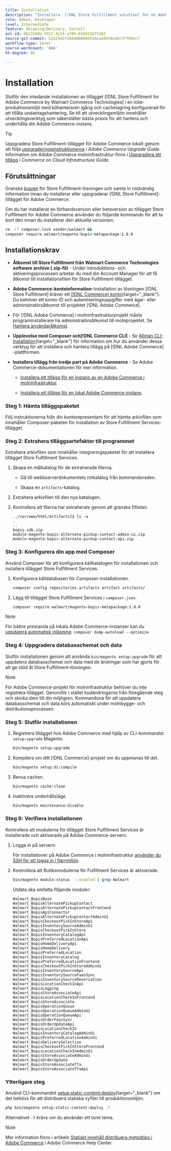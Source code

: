 ```yaml
---
title: Installation
description: "Installera  [!DNL Store Fulfillment solution] för en Adobe Commerce-butik med Composer för PHP."
role: Admin, Developer
level: Intermediate
feature: Shipping/Delivery, Install
exl-id: 6613268a-7d22-4c54-af89-834921b7f262
source-git-commit: b2425eb7204400899dfe6eaa9978e49c3ff00ec7
workflow-type: tm+mt
source-wordcount: '666'
ht-degree: 0%

---
```



# Installation

Slutför den inledande installationen av tillägget [!DNL Store Fulfillment for Adobe Commerce by Walmart Commerce Technologies] i en icke-produktionsmiljö med köhanteraren igång och cachelagring konfigurerad för att tillåta undantagshantering. Se till att utvecklingsmiljön innehåller utvecklingsverktyg som säkerställer bästa praxis för att hantera och underhålla din Adobe Commerce-instans.

>[!TIP]
>
>Uppgradera Store Fulfillment-tillägget för Adobe Commerce lokalt genom att följa [uppgraderingsinstruktionerna](https://experienceleague.adobe.com/docs/commerce-operations/upgrade-guide/modules/upgrade.html) i _Adobe Commerce Upgrade Guide_. Information om Adobe Commerce molninfrastruktur finns i [Uppgradera ett tillägg](https://experienceleague.adobe.com/docs/commerce-cloud-service/user-guide/configure-store/extensions.html#upgrade-an-extension) i *Commerce on Cloud Infrastructure Guide*.

## Förutsättningar

Granska [kraven](solution-requirements.md) för Store Fulfillment-lösningen och samla in nödvändig information innan du installerar eller uppgraderar [!DNL Store Fulfillment]-tillägget för Adobe Commerce.

Om du har installerat en förhandsversion eller betaversion av tillägget Store Fulfillment for Adobe Commerce använder du följande kommando för att ta bort den innan du installerar den aktuella versionen.

```bash
rm -rf composer.lock vendor/walmart &&
composer require walmart/magento-bopis-metapackage:1.0.0
```

## Installationskrav

- **Åtkomst till Store Fulfillment från Walmart Commerce Technologies software archive (.zip-fil)** - Under introduktions- och aktiveringsprocessen arbetar du med din Account Manager för att få åtkomst till installationsfilen för Store Fulfillment-tillägget.

- **Adobe Commerce-kontoinformation**-Installation av lösningen [!DNL Store Fulfillment] kräver ett [[!DNL Commerce] konto](https://experienceleague.adobe.com/en/docs/commerce-admin/start/commerce-account/commerce-account-create){target="_blank"}. Du behöver ett konto-ID och autentiseringsuppgifter med ägar- eller administratörsåtkomst till projektet [!DNL Adobe Commerce].

- För [!DNL Adobe Commerce] i molninfrastrukturprojekt måste programinstallerare ha administratörsåtkomst till molnprojektet. Se [Hantera användaråtkomst](https://experienceleague.adobe.com/en/docs/commerce-cloud-service/user-guide/project/user-access).

- **Upplevelse med Composer och[!DNL Commerce CLI]** - Se [Allmän CLI-installation](https://experienceleague.adobe.com/en/docs/commerce-operations/installation-guide/tutorials/extensions){target="_blank"} för information om hur du använder dessa verktyg för att installera och hantera tillägg på [!DNL Adobe Commerce] -plattformen.

- **Installera tillägg från tredje part på Adobe Commerce** - Se Adobe Commerce-dokumentationen för mer information.

   - [Installera ett tillägg för en instans av en Adobe Commerce i molninfrastruktur](https://experienceleague.adobe.com/en/docs/commerce-cloud-service/user-guide/configure-store/extensions#install-an-extension).

   - [Installera ett tillägg för en lokal Adobe Commerce-instans](https://experienceleague.adobe.com/en/docs/commerce-operations/installation-guide/tutorials/extensions).

### Steg 1: Hämta tilläggspaketet

Följ instruktionerna från din kontorepresentant för att hämta arkivfilen som innehåller Composer-paketen för installation av Store Fulfillment Services-tillägget.

### Steg 2: Extrahera tilläggsartefakter till programmet

Extrahera arkivfilen som innehåller integreringspaketet för att installera tillägget Store Fulfillment Services.

1. Skapa en målkatalog för de extraherade filerna.

   - Gå till webbserverdokumentets rotkatalog från kommandoraden.

   - Skapa en `artifacts`-katalog.

1. Extrahera arkivfilen till den nya katalogen.

1. Kontrollera att filerna har extraherats genom att granska fillistan.

   ```
   ../var/www/html/artifacts]$ ls -a
   .
   ..
   bopis-sdk.zip
   module-magento-bopis-alternate-pickup-contact-admin-ui.zip
   module-magento-bopis-alternate-pickup-contact-api.zip
   ```

### Steg 3: Konfigurera din app med Composer

Använd Composer för att konfigurera källkatalogen för installationen och installera tillägget Store Fulfillment Services.

1. Konfigurera källdatabasen för Composer-installationen.

   ```bash
   composer config repositories.artifacts artifact artifacts/
   ```

1. Lägg till tillägget Store Fulfillment Services i `composer.json`.

   ```bash
   composer require walmart/magento-bopis-metapackage:1.0.0
   ```

>[!NOTE]
>
>För bättre prestanda på lokala Adobe Commerce-instanser kan du [uppdatera automatisk inläsning](https://experienceleague.adobe.com/docs/commerce-operations/performance-best-practices/deployment-flow.html#update-the-autoloader): `composer dump-autoload --optimize`

### Steg 4: Uppgradera databasschemat och data

Slutför installationen genom att använda `bin/magento setup:upgrade` för att uppdatera databasschemat och data med de ändringar som har gjorts för att ge stöd åt Store Fulfillment-lösningen.

>[!NOTE]
>
>För Adobe Commerce-projekt för molninfrastruktur behöver du inte registrera tillägget. Genomför i stället kodändringarna från föregående steg och skicka dem till din miljögren. Kommandona för att uppdatera databasschemat och data körs automatiskt under molnbygge- och distributionsprocessen.

### Steg 5: Slutför installationen

1. Registrera tillägget hos Adobe Commerce med hjälp av CLI-kommandot `setup:upgrade` Magento.

   ```bash
   bin/magento setup:upgrade
   ```

1. Kompilera om ditt [!DNL Commerce]-projekt om du uppmanas till det.

   ```bash
   bin/magento setup:di:compile
   ```

1. Rensa cachen.

   ```bash
   bin/magento cache:clean
   ```

1. Inaktivera underhållsläge.

   ```bash
   bin/magento maintenance:disable
   ```

### Steg 6: Verifiera installationen

Kontrollera att modulerna för tillägget Store Fulfillment Services är installerade och aktiverade på Adobe Commerce-servern.

1. Logga in på servern.

   För installationer på Adobe Commerce i molninfrastruktur [använder du SSH för att logga in i fjärrmiljön](https://experienceleague.adobe.com/en/docs/commerce-cloud-service/user-guide/develop/secure-connections#ssh).

1. Kontrollera att Butiksmodulerna för Fulfillment Services är aktiverade.

   ```bash
   bin/magento module:status  --enabled | grep Walmart
   ```

   Utdata ska omfatta följande moduler:

   ```
   Walmart_BopisBase
   Walmart_BopisAlternatePickupContact
   Walmart_BopisAlternatePickupContactFrontend
   Walmart_BopisApiConnector
   Walmart_BopisAlternatePickupContactAdminUi
   Walmart_BopisCheckoutPickInStoreApi
   Walmart_BopisInventorySourceAdminUi
   Walmart_BopisCheckoutPickInStore
   Walmart_BopisInventoryCatalogApi
   Walmart_BopisPreferredLocationApi
   Walmart_BopisHomeDeliveryApi
   Walmart_BopisHomeDelivery
   Walmart_BopisPreferredLocation
   Walmart_BopisInventoryCatalog
   Walmart_BopisPreferredLocationFrontend
   Walmart_BopisCheckoutPickInStoreAdminUi
   Walmart_BopisInventorySourceApi
   Walmart_BopisInventorySourceFaasSync
   Walmart_BopisInventorySourceReservation
   Walmart_BopisLocationCheckInApi
   Walmart_BopisLogging
   Walmart_BopisStoreAssociateApi
   Walmart_BopisLocationCheckInFrontend
   Walmart_BopisStoreAssociate
   Walmart_BopisOperationQueue
   Walmart_BopisOperationQueueAdminUi
   Walmart_BopisOperationQueueApi
   Walmart_BopisOrderFaasSync
   Walmart_BopisOrderUpdateApi
   Walmart_BopisLocationCheckIn
   Walmart_BopisInventoryCatalogAdminUi
   Walmart_BopisPreferredLocationAdminUi
   Walmart_BopisDeliverySelection
   Walmart_BopisCheckoutPickInStoreFrontend
   Walmart_BopisLocationCheckInAdminUi
   Walmart_BopisStoreAssociateAdminUi
   Walmart_BopisOrderUpdate
   Walmart_BopisStoreAssociateTfa
   Walmart_BopisStoreAssociateTfaApi
   ```

### Ytterligare steg

Använd CLI-kommandot [setup:static-content:deploy](https://experienceleague.adobe.com/en/docs/commerce-operations/tools/cli-reference/commerce-on-premises){target="_blank"} om det behövs för att distribuera statiska vyfiler till produktionsmiljön.

```bash
php bin/magento setup:static-content:deploy -f
```

Alternativet `-f` krävs om du använder ett tomt tema.

>[!NOTE]
>
>Mer information finns i artikeln [Statiskt innehåll distribuera metodtips i Adobe Commerce](https://experienceleague.adobe.com/docs/commerce-operations/implementation-playbook/best-practices/development/static-content-deployment.html) i Adobe Commerce Help Center.



